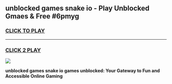 
## unblocked games snake io - Play Unblocked Gmaes & Free #6pmyg
<h3>
<a href="https://news.freeplayer.one?title=unblocked_games_snake_io&ref=24F">CLICK TO PLAY</a></h3>
<hr>

<h3>
<a href="https://news.freeplayer.one?title=unblocked_games_snake_io&ref=24F">CLICK 2 PLAY</a>
  
</h3>

<a href="https://news.freeplayer.one?title=unblocked_games_snake_io&ref=24F/"><img src="https://clearcache.store/games.png"></a>


**unblocked games snake io games unblocked: Your Gateway to Fun and Accessible Online Gaming**
